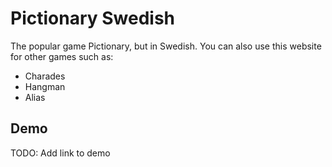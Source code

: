 # Pictionary Swedish

The popular game Pictionary, but in Swedish.
You can also use this website for other games such as:

-   Charades
-   Hangman
-   Alias

## Demo

TODO: Add link to demo
